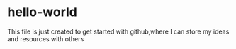 # hello-world
This file is just created  to get started with github,where I can store my ideas and resources with others
